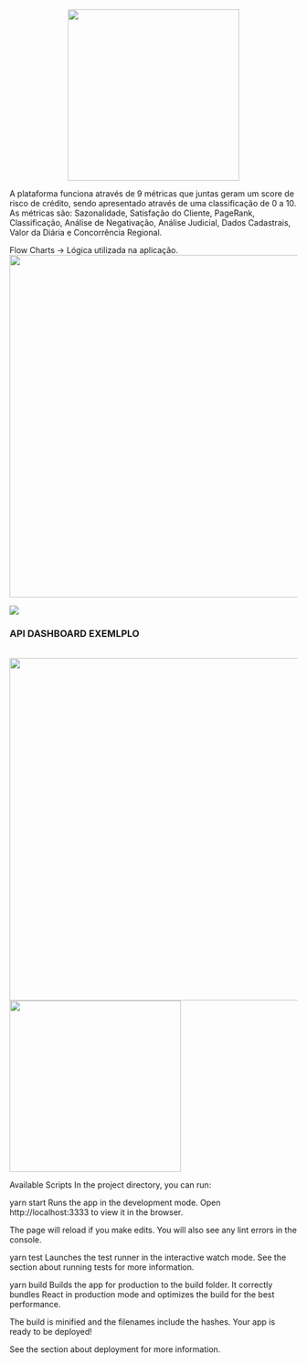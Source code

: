 <center>
  <img src="https://i.imgur.com/rgR1cYS.png" width="300px"> 
</center>

A plataforma funciona através de 9 métricas que juntas geram um score de risco de crédito, sendo apresentado através de uma classificação de 0 a 10.
As métricas são: Sazonalidade, Satisfação do Cliente, PageRank, Classificação, Análise de Negativação, Análise Judicial, Dados Cadastrais, Valor da Diária e Concorrência Regional.

Flow Charts -> Lógica utilizada na aplicação.<br>
<img src="https://i.imgur.com/sh0rZsv.jpg" width="600px">

<img src="https://i.imgur.com/ESYEYjp.jpg">

<h3>API DASHBOARD EXEMLPLO</h3><br>
<img src="https://i.imgur.com/FlpWg4P.png" width="600px">


<img src="https://i.imgur.com/W88E9l6.png" width="300px">


Available Scripts
In the project directory, you can run:

yarn start
Runs the app in the development mode.
Open http://localhost:3333 to view it in the browser.

The page will reload if you make edits.
You will also see any lint errors in the console.

yarn test
Launches the test runner in the interactive watch mode.
See the section about running tests for more information.

yarn build
Builds the app for production to the build folder.
It correctly bundles React in production mode and optimizes the build for the best performance.

The build is minified and the filenames include the hashes.
Your app is ready to be deployed!

See the section about deployment for more information.

